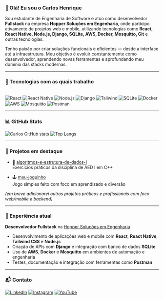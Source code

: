 ### 👋 Olá! Eu sou o Carlos Henrique

Sou estudante de Engenharia de Software e atuo como desenvolvedor **Fullstack** na empresa **Hopper Soluções em Engenharia**, onde participo ativamente de projetos web e mobile, utilizando tecnologias como **React, React Native, Node.js, Django, SQLite, AWS, Docker, Mosquitto, Git** e outras tecnologias.

Tenho paixão por criar soluções funcionais e eficientes — desde a interface até a infraestrutura. Meu objetivo é evoluir constantemente como desenvolvedor, aprendendo novas ferramentas e aprofundando meu domínio das stacks modernas.

---

### 🚀 Tecnologias com as quais trabalho

<div style="display: inline_block"><br/>
  <img align="center" alt="React" src="https://img.shields.io/badge/React-20232A?style=for-the-badge&logo=react&logoColor=61DAFB"/>
  <img align="center" alt="React Native" src="https://img.shields.io/badge/React_Native-20232A?style=for-the-badge&logo=react&logoColor=61DAFB"/>
  <img align="center" alt="Node.js" src="https://img.shields.io/badge/Node.js-43853D?style=for-the-badge&logo=node.js&logoColor=white"/>
  <img align="center" alt="Django" src="https://img.shields.io/badge/Django-092E20?style=for-the-badge&logo=django&logoColor=white"/>
  <img align="center" alt="Tailwind" src="https://img.shields.io/badge/Tailwind_CSS-38B2AC?style=for-the-badge&logo=tailwind-css&logoColor=white"/>
  <img align="center" alt="SQLite" src="https://img.shields.io/badge/SQLite-07405E?style=for-the-badge&logo=sqlite&logoColor=white"/>
  <img align="center" alt="Docker" src="https://img.shields.io/badge/Docker-2496ED?style=for-the-badge&logo=docker&logoColor=white"/>
  <img align="center" alt="AWS" src="https://img.shields.io/badge/AWS-232F3E?style=for-the-badge&logo=amazon-aws&logoColor=white"/>
  <img align="center" alt="Mosquitto" src="https://img.shields.io/badge/Mosquitto-3C5280?style=for-the-badge&logo=eclipsemosquitto&logoColor=white"/>
  <img align="center" alt="Postman" src="https://img.shields.io/badge/Postman-FF6C37?style=for-the-badge&logo=postman&logoColor=white"/>
</div>

---

### 📊 GitHub Stats

![Carlos GitHub stats](https://github-readme-stats.vercel.app/api?username=CarlosCarli7&show_icons=true&theme=dracula)
[![Top Langs](https://github-readme-stats.vercel.app/api/top-langs/?username=CarlosCarli7&layout=donut)](https://github.com/anuraghazra/github-readme-stats)

---

### 💼 Projetos em destaque

- 📁 [algoritmos-e-estrutura-de-dados-I](https://github.com/CarlosCarli7/algoritmos-e-estrutura-de-dados-I)  
  Exercícios práticos da disciplina de AED I em C++

- 🕹️ [meu-joguinho](https://github.com/CarlosCarli7/meu-joguinho)  
  Jogo simples feito com foco em aprendizado e diversão

*(em breve adicionarei outros projetos práticos e profissionais com foco web/mobile e backend)*

---

### 🏢 Experiência atual

**Desenvolvedor Fullstack** na [Hopper Soluções em Engenharia](https://www.hopper.eng.br/)  
- Desenvolvimento de aplicações web e mobile com **React**, **React Native**, **Tailwind CSS** e **Node.js**
- Criação de APIs com **Django** e integração com banco de dados **SQLite**
- Uso de **AWS**, **Docker** e **Mosquitto** em ambientes de automação e engenharia
- Testes, documentação e integração com ferramentas como **Postman**

---

### 📬 Contato

[![LinkedIn](https://img.shields.io/badge/LinkedIn-0077B5?style=for-the-badge&logo=linkedin&logoColor=white)](https://www.linkedin.com/in/carlos-carli-547067288/)
[![Instagram](https://img.shields.io/badge/Instagram-E4405F?style=for-the-badge&logo=instagram&logoColor=white)](https://www.instagram.com/causonri/)
[![YouTube](https://img.shields.io/badge/YouTube-FF0000?style=for-the-badge&logo=youtube&logoColor=white)](https://www.youtube.com/@Hanyp7)
